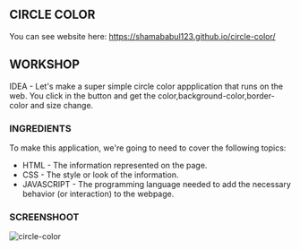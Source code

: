 CIRCLE COLOR
------------

You can see website here:  https://shamababul123.github.io/circle-color/

## WORKSHOP

IDEA - Let's make a super simple circle color appplication that runs on the web. You click in the button and get the color,background-color,border-color and size change.

### INGREDIENTS

To make this application, we're going to need to cover the following topics:
  * HTML - The information represented on the page.
  * CSS - The style or look of the information.
  * JAVASCRIPT - The programming language needed to add the necessary behavior (or interaction) to the webpage.

### SCREENSHOOT

![circle-color](https://user-images.githubusercontent.com/38943439/46165125-40f72380-c2a9-11e8-8b8b-8f9f8c53b499.png)
